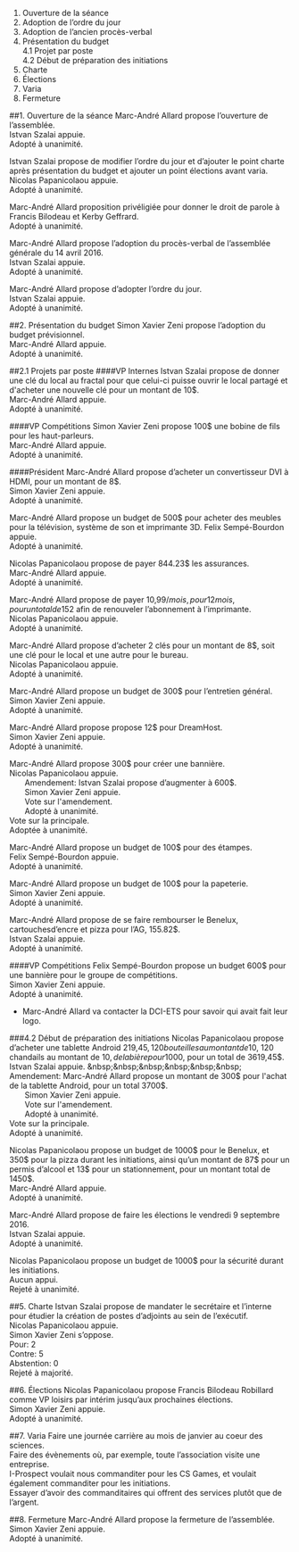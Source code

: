 1. Ouverture de la séance
2. Adoption de l’ordre du jour
3. Adoption de l’ancien procès-verbal
4. Présentation du budget  
  4.1 Projet par poste  
  4.2 Début de préparation des initiations  
5. Charte
6. Élections
7. Varia
8. Fermeture

##1. Ouverture de la séance
Marc-André Allard propose l’ouverture de l’assemblée.  
Istvan Szalai appuie.  
Adopté à unanimité.    

Istvan Szalai propose de modifier l’ordre du jour et d’ajouter le point charte après présentation du budget et ajouter un point élections avant varia.  
Nicolas Papanicolaou appuie.  
Adopté à unanimité.    

Marc-André Allard proposition  privéligiée pour donner le droit de parole à Francis Bilodeau et Kerby Geffrard.  
Adopté à unanimité.    

Marc-André Allard propose l’adoption du procès-verbal de l’assemblée générale du 14 avril 2016.  
Istvan Szalai appuie.  
Adopté à unanimité.    

Marc-André Allard propose d’adopter l’ordre du jour.  
Istvan Szalai appuie.  
Adopté à unanimité.    

##2. Présentation du budget
Simon Xavier Zeni propose l’adoption du budget prévisionnel.  
Marc-André Allard appuie.  
Adopté à unanimité.    

##2.1 Projets par poste
####VP Internes
Istvan Szalai propose de donner une clé du local au fractal pour que celui-ci puisse ouvrir le local partagé et d'acheter une nouvelle clé pour un montant de 10$.  
Marc-André Allard appuie.  
Adopté à unanimité.    

####VP Compétitions
Simon Xavier Zeni propose 100$ une bobine de fils pour les haut-parleurs.  
Marc-André Allard appuie.  
Adopté à unanimité.    

####Président
Marc-André Allard propose d’acheter un convertisseur DVI à HDMI, pour un montant de 8$.  
Simon Xavier Zeni appuie.  
Adopté à unanimité.    

Marc-André Allard propose un budget de 500$ pour acheter des meubles pour la télévision, système de son et imprimante 3D.
Felix Sempé-Bourdon appuie.  
Adopté à unanimité.    

Nicolas Papanicolaou propose de payer 844.23$ les assurances.  
Marc-André Allard appuie.  
Adopté à unanimité.    

Marc-André Allard propose de payer 10,99$/mois, pour 12 mois, pour un total de 152$ afin de renouveler l’abonnement à l’imprimante.  
Nicolas Papanicolaou appuie.  
Adopté à unanimité.    

Marc-André Allard propose d’acheter 2 clés pour un montant de 8$, soit une clé pour le local et une autre pour le bureau.  
Nicolas Papanicolaou appuie.  
Adopté à unanimité.    

Marc-André Allard propose un budget de 300$ pour l’entretien général.  
Simon Xavier Zeni appuie.  
Adopté à unanimité.    

Marc-André Allard propose propose 12$ pour DreamHost.  
Simon Xavier Zeni appuie.  
Adopté à unanimité.    

Marc-André Allard propose 300$ pour créer une bannière.  
Nicolas Papanicolaou appuie.  
&nbsp;&nbsp;&nbsp;&nbsp;&nbsp;&nbsp; Amendement: Istvan Szalai propose d’augmenter à 600$.  
&nbsp;&nbsp;&nbsp;&nbsp;&nbsp;&nbsp; Simon Xavier Zeni appuie.  
&nbsp;&nbsp;&nbsp;&nbsp;&nbsp;&nbsp; Vote sur l'amendement.  
&nbsp;&nbsp;&nbsp;&nbsp;&nbsp;&nbsp; Adopté à unanimité.  
Vote sur la principale.  
Adoptée à unanimité.    

Marc-André Allard propose un budget de 100$ pour des étampes.  
Felix Sempé-Bourdon appuie.  
Adopté à unanimité.    

Marc-André Allard propose un budget de 100$ pour la papeterie.  
Simon Xavier Zeni appuie.  
Adopté à unanimité.    

Marc-André Allard propose de se faire rembourser le Benelux, cartouchesd’encre et pizza pour l’AG, 155.82$.  
Istvan Szalai appuie.  
Adopté à unanimité.    

####VP Compétitions
Felix Sempé-Bourdon propose un budget 600$ pour une bannière pour le groupe de compétitions.  
Simon Xavier Zeni appuie.  
Adopté à unanimité.  
* Marc-André Allard va contacter la DCI-ETS pour savoir qui avait fait leur logo.    

###4.2 Début de préparation des initiations
Nicolas Papanicolaou propose d’acheter une tablette Android 219,45$, 120 bouteilles au montant de 10$, 120 chandails au montant de 10$, de la bière pour 1000$, pour un total de 3619,45$.  
Istvan Szalai appuie.  
&nbsp;&nbsp;&nbsp;&nbsp;&nbsp;&nbsp; Amendement: Marc-André Allard propose un montant de 300$ pour l'achat de la tablette Android, pour un total 3700$.  
&nbsp;&nbsp;&nbsp;&nbsp;&nbsp;&nbsp; Simon Xavier Zeni appuie.  
&nbsp;&nbsp;&nbsp;&nbsp;&nbsp;&nbsp; Vote sur l'amendement.  
&nbsp;&nbsp;&nbsp;&nbsp;&nbsp;&nbsp; Adopté à unanimité.  
Vote sur la principale.  
Adopté à unanimité.    

Nicolas Papanicolaou propose un budget de 1000$ pour le Benelux, et 350$ pour la pizza durant les initiations, ainsi qu’un montant de 87$ pour un permis d’alcool et 13$ pour un stationnement, pour un montant total de 1450$.  
Marc-André Allard appuie.  
Adopté à unanimité.    

Marc-André Allard propose de faire les élections le vendredi 9 septembre 2016.  
Istvan Szalai appuie.  
Adopté à unanimité.    

Nicolas Papanicolaou propose un budget de 1000$ pour la sécurité durant les initiations.  
Aucun appui.  
Rejeté à unanimité.    

##5. Charte
Istvan Szalai propose de mandater le secrétaire et l’interne pour étudier la création de postes d’adjoints au sein de l’exécutif.  
Nicolas Papanicolaou appuie.  
Simon Xavier Zeni s’oppose.  
Pour: 2  
Contre: 5  
Abstention: 0  
Rejeté à majorité.    

##6. Élections
Nicolas Papanicolaou propose Francis Bilodeau Robillard comme VP loisirs par intérim jusqu’aux prochaines élections.  
Simon Xavier Zeni appuie.  
Adopté à unanimité.    

##7. Varia
Faire une journée carrière au mois de janvier au coeur des sciences.  
Faire des évènements où, par exemple, toute l’association visite une entreprise.  
I-Prospect voulait nous commanditer pour les CS Games, et voulait également commanditer pour les initiations.  
Essayer d’avoir des commanditaires qui offrent des services plutôt que de l’argent.  

##8. Fermeture
Marc-André Allard propose la fermeture de l’assemblée.  
Simon Xavier Zeni appuie.  
Adopté à unanimité.    
